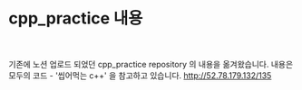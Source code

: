 # cpp_practice 내용
<br/></br>
기존에 노션 업로드 되었던 cpp_practice repository 의 내용을 옮겨왔습니다.
내용은 모두의 코드 - '씹어먹는 c++' 을 참고하고 있습니다.
http://52.78.179.132/135
